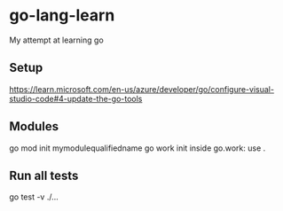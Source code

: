 # go-lang-learn

My attempt at learning go

## Setup

<https://learn.microsoft.com/en-us/azure/developer/go/configure-visual-studio-code#4-update-the-go-tools>

## Modules

go mod init mymodulequalifiedname
go work init
inside go.work:
    use .

## Run all tests

go test -v ./...
